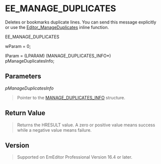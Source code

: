 # EE\_MANAGE\_DUPLICATES

Deletes or bookmarks duplicate lines. You can send this message explicitly or use
the [Editor\_ManageDuplicates](../macro/editor_manageduplicates) inline function.

EE\_MANAGE\_DUPLICATES

wParam = 0;

lParam = (LPARAM) (MANAGE\_DUPLICATES\_INFO\*) pManageDuplicatesInfo;

## Parameters

_pManageDuplicatesInfo_

> Pointer to the [MANAGE\_DUPLICATES\_INFO](../structure/manage_duplicates_info) structure.

## Return Value

> Returns the HRESULT value. A zero or positive value means success while a negative value means failure.

## Version

> Supported on EmEditor Professional Version 16.4 or later.
